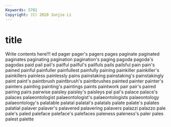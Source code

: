 ```yaml
---
Keywords: 5701
Copyright: (C) 2020 Junjie Li
---
```


# title

Write contents here!!!
ed 
pager 
pager's
pagers 
pages 
paginate 
paginated 
paginates 
paginating 
pagination 
pagination's 
paging 
pagoda
pagoda's 
pagodas 
paid 
pail 
pail's 
pailful 
pailful's 
pailfuls 
pails 
pailsful
pain 
pain's 
pained 
painful 
painfuller 
painfullest 
painfully 
paining 
painkiller 
painkiller's
painkillers 
painless 
painlessly 
pains 
painstaking 
painstaking's 
painstakingly 
paint 
paint's 
paintbrush
paintbrush's 
paintbrushes 
painted 
painter 
painter's 
painters 
painting 
painting's 
paintings 
paints
paintwork 
pair 
pair's 
paired 
pairing 
pairs 
pairwise 
paisley 
paisley's 
paisleys
pal 
pal's 
palace 
palace's 
palaces 
palaeontologist 
palaeontologist's 
palaeontologists 
palaeontology 
palaeontology's
palatable 
palatal 
palatal's 
palatals 
palate 
palate's 
palates 
palatial 
palaver 
palaver's
palavered 
palavering 
palavers 
palazzi 
palazzo 
pale 
pale's 
paled 
paleface 
paleface's
palefaces 
paleness 
paleness's 
paler 
pales 
palest 
palette 
